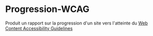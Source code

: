 # Progression-WCAG
Produit un rapport sur la progression d'un site vers l'atteinte du [Web Content Accessibility Guidelines](https://www.w3.org/TR/WCAG21/)
